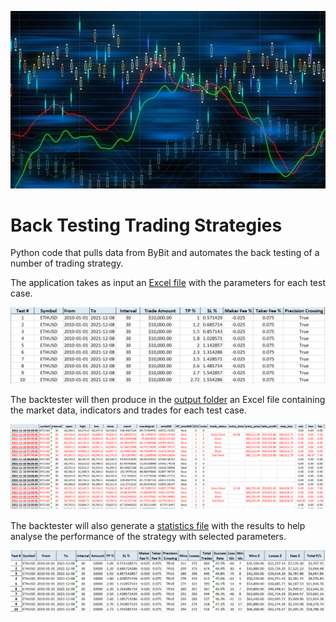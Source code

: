 ![Image](images/trading.jpg "")

# Back Testing Trading Strategies
Python code that pulls data from ByBit and automates the back testing of a number of trading strategy.

The application takes as input an [Excel file](TestCases.xlsx) with the parameters for each test case. 

![Image](images/TestCasesFile.jpg "") 

The backtester will then produce in the [output folder](BackTestingResults) an Excel file containing the market data, indicators and trades for each test case. 

![Image](images/TradesFile.jpg "") 

The backtester will also generate a [statistics file](BackTestingResults/Statistics.xlsx) with the results to help analyse the performance of the strategy with selected parameters. 

![Image](images/StatisticsFile.jpg "") 



